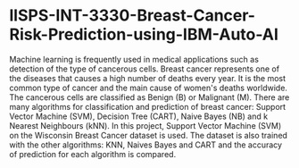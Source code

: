 # llSPS-INT-3330-Breast-Cancer-Risk-Prediction-using-IBM-Auto-AI
Machine learning is frequently used in medical applications such as detection of the type of cancerous cells. Breast cancer represents one of the diseases that causes a high number of deaths every year. It is the most common type of cancer and the main cause of women's deaths worldwide. The cancerous cells are classified as Benign (B) or Malignant (M). There are many algorithms for classification and prediction of breast cancer: Support Vector Machine (SVM), Decision Tree (CART), Naive Bayes (NB) and k Nearest Neighbours (kNN). In this project, Support Vector Machine (SVM) on the Wisconsin Breast Cancer dataset is used. The dataset is also trained with the other algorithms: KNN, Naives Bayes and CART and the accuracy of prediction for each algorithm is compared.
